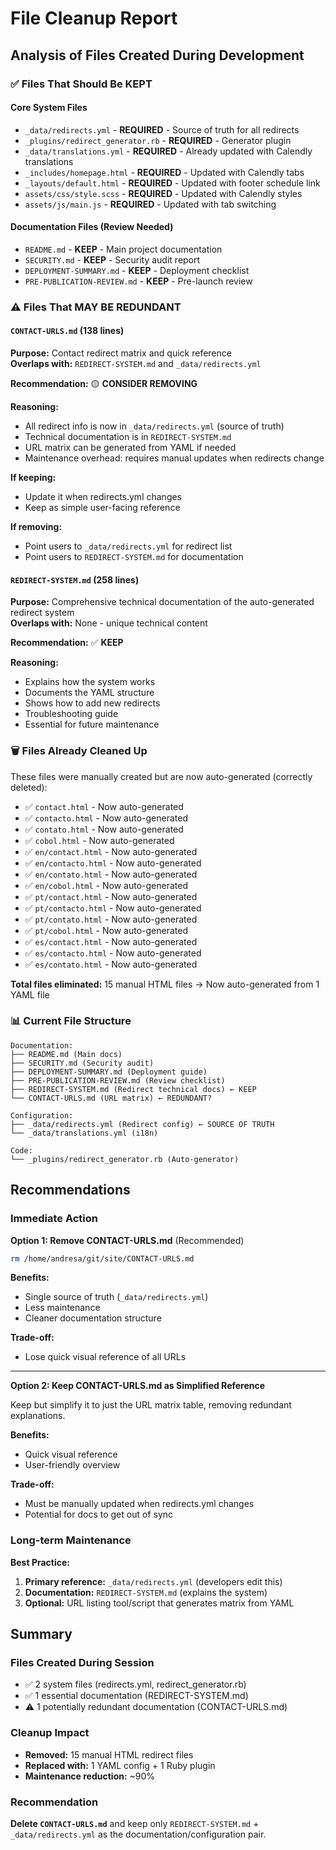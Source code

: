 # File Cleanup Report

## Analysis of Files Created During Development

### ✅ Files That Should Be KEPT

#### Core System Files
- `_data/redirects.yml` - **REQUIRED** - Source of truth for all redirects
- `_plugins/redirect_generator.rb` - **REQUIRED** - Generator plugin
- `_data/translations.yml` - **REQUIRED** - Already updated with Calendly translations
- `_includes/homepage.html` - **REQUIRED** - Updated with Calendly tabs
- `_layouts/default.html` - **REQUIRED** - Updated with footer schedule link
- `assets/css/style.scss` - **REQUIRED** - Updated with Calendly styles
- `assets/js/main.js` - **REQUIRED** - Updated with tab switching

#### Documentation Files (Review Needed)
- `README.md` - **KEEP** - Main project documentation
- `SECURITY.md` - **KEEP** - Security audit report
- `DEPLOYMENT-SUMMARY.md` - **KEEP** - Deployment checklist
- `PRE-PUBLICATION-REVIEW.md` - **KEEP** - Pre-launch review

### ⚠️ Files That MAY BE REDUNDANT

#### `CONTACT-URLS.md` (138 lines)
**Purpose:** Contact redirect matrix and quick reference  
**Overlaps with:** `REDIRECT-SYSTEM.md` and `_data/redirects.yml`

**Recommendation:** 🟡 **CONSIDER REMOVING**

**Reasoning:**
- All redirect info is now in `_data/redirects.yml` (source of truth)
- Technical documentation is in `REDIRECT-SYSTEM.md`
- URL matrix can be generated from YAML if needed
- Maintenance overhead: requires manual updates when redirects change

**If keeping:**
- Update it when redirects.yml changes
- Keep as simple user-facing reference

**If removing:**
- Point users to `_data/redirects.yml` for redirect list
- Point users to `REDIRECT-SYSTEM.md` for documentation

#### `REDIRECT-SYSTEM.md` (258 lines)
**Purpose:** Comprehensive technical documentation of the auto-generated redirect system  
**Overlaps with:** None - unique technical content

**Recommendation:** ✅ **KEEP**

**Reasoning:**
- Explains how the system works
- Documents the YAML structure
- Shows how to add new redirects
- Troubleshooting guide
- Essential for future maintenance

### 🗑️ Files Already Cleaned Up

These files were manually created but are now auto-generated (correctly deleted):
- ✅ `contact.html` - Now auto-generated
- ✅ `contacto.html` - Now auto-generated
- ✅ `contato.html` - Now auto-generated
- ✅ `cobol.html` - Now auto-generated
- ✅ `en/contact.html` - Now auto-generated
- ✅ `en/contacto.html` - Now auto-generated
- ✅ `en/contato.html` - Now auto-generated
- ✅ `en/cobol.html` - Now auto-generated
- ✅ `pt/contact.html` - Now auto-generated
- ✅ `pt/contacto.html` - Now auto-generated
- ✅ `pt/contato.html` - Now auto-generated
- ✅ `pt/cobol.html` - Now auto-generated
- ✅ `es/contact.html` - Now auto-generated
- ✅ `es/contacto.html` - Now auto-generated
- ✅ `es/contato.html` - Now auto-generated

**Total files eliminated:** 15 manual HTML files → Now auto-generated from 1 YAML file

### 📊 Current File Structure

```
Documentation:
├── README.md (Main docs)
├── SECURITY.md (Security audit)
├── DEPLOYMENT-SUMMARY.md (Deployment guide)
├── PRE-PUBLICATION-REVIEW.md (Review checklist)
├── REDIRECT-SYSTEM.md (Redirect technical docs) ← KEEP
└── CONTACT-URLS.md (URL matrix) ← REDUNDANT?

Configuration:
├── _data/redirects.yml (Redirect config) ← SOURCE OF TRUTH
└── _data/translations.yml (i18n)

Code:
└── _plugins/redirect_generator.rb (Auto-generator)
```

## Recommendations

### Immediate Action

**Option 1: Remove CONTACT-URLS.md** (Recommended)
```bash
rm /home/andresa/git/site/CONTACT-URLS.md
```

**Benefits:**
- Single source of truth (`_data/redirects.yml`)
- Less maintenance
- Cleaner documentation structure

**Trade-off:**
- Lose quick visual reference of all URLs

---

**Option 2: Keep CONTACT-URLS.md as Simplified Reference**

Keep but simplify it to just the URL matrix table, removing redundant explanations.

**Benefits:**
- Quick visual reference
- User-friendly overview

**Trade-off:**
- Must be manually updated when redirects.yml changes
- Potential for docs to get out of sync

### Long-term Maintenance

**Best Practice:**
1. **Primary reference:** `_data/redirects.yml` (developers edit this)
2. **Documentation:** `REDIRECT-SYSTEM.md` (explains the system)
3. **Optional:** URL listing tool/script that generates matrix from YAML

## Summary

### Files Created During Session
- ✅ 2 system files (redirects.yml, redirect_generator.rb)
- ✅ 1 essential documentation (REDIRECT-SYSTEM.md)
- ⚠️ 1 potentially redundant documentation (CONTACT-URLS.md)

### Cleanup Impact
- **Removed:** 15 manual HTML redirect files
- **Replaced with:** 1 YAML config + 1 Ruby plugin
- **Maintenance reduction:** ~90%

### Recommendation
**Delete `CONTACT-URLS.md`** and keep only `REDIRECT-SYSTEM.md` + `_data/redirects.yml` as the documentation/configuration pair.

